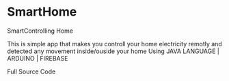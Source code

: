 # SmartHome
SmartControlling Home 

This is simple app that makes you controll your home electricity remotly  and detected any movement  inside/ouside  your home 
Using   JAVA LANGUAGE | ARDUINO | FIREBASE 

Full Source Code 
